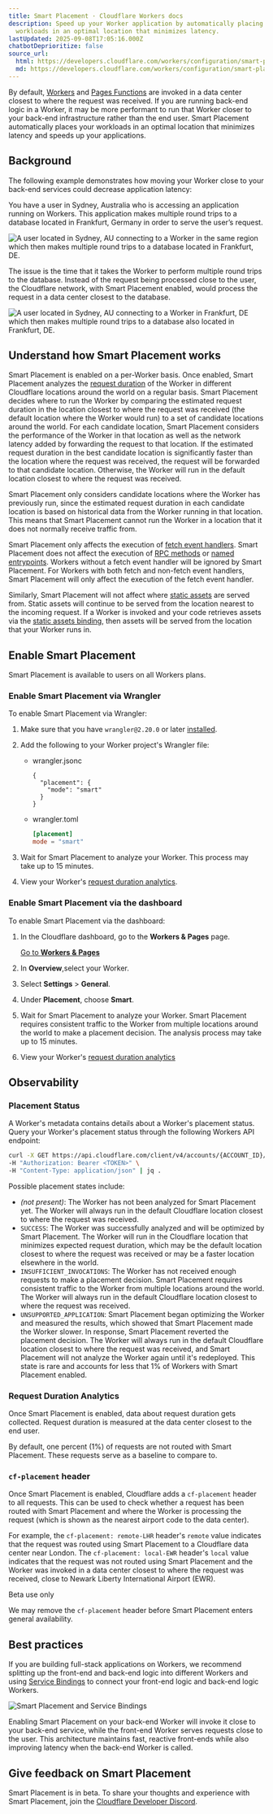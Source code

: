 ```yaml
---
title: Smart Placement · Cloudflare Workers docs
description: Speed up your Worker application by automatically placing your
  workloads in an optimal location that minimizes latency.
lastUpdated: 2025-09-08T17:05:16.000Z
chatbotDeprioritize: false
source_url:
  html: https://developers.cloudflare.com/workers/configuration/smart-placement/
  md: https://developers.cloudflare.com/workers/configuration/smart-placement/index.md
---
```


By default, [Workers](https://developers.cloudflare.com/workers/) and [Pages Functions](https://developers.cloudflare.com/pages/functions/) are invoked in a data center closest to where the request was received. If you are running back-end logic in a Worker, it may be more performant to run that Worker closer to your back-end infrastructure rather than the end user. Smart Placement automatically places your workloads in an optimal location that minimizes latency and speeds up your applications.

## Background

The following example demonstrates how moving your Worker close to your back-end services could decrease application latency:

You have a user in Sydney, Australia who is accessing an application running on Workers. This application makes multiple round trips to a database located in Frankfurt, Germany in order to serve the user’s request.

![A user located in Sydney, AU connecting to a Worker in the same region which then makes multiple round trips to a database located in Frankfurt, DE. ](https://developers.cloudflare.com/_astro/workers-smart-placement-disabled.CgvAE24H_ZlRB8R.webp)

The issue is the time that it takes the Worker to perform multiple round trips to the database. Instead of the request being processed close to the user, the Cloudflare network, with Smart Placement enabled, would process the request in a data center closest to the database.

![A user located in Sydney, AU connecting to a Worker in Frankfurt, DE which then makes multiple round trips to a database also located in Frankfurt, DE. ](https://developers.cloudflare.com/_astro/workers-smart-placement-enabled.D6RN33at_20sSCa.webp)

## Understand how Smart Placement works

Smart Placement is enabled on a per-Worker basis. Once enabled, Smart Placement analyzes the [request duration](https://developers.cloudflare.com/workers/observability/metrics-and-analytics/#request-duration) of the Worker in different Cloudflare locations around the world on a regular basis. Smart Placement decides where to run the Worker by comparing the estimated request duration in the location closest to where the request was received (the default location where the Worker would run) to a set of candidate locations around the world. For each candidate location, Smart Placement considers the performance of the Worker in that location as well as the network latency added by forwarding the request to that location. If the estimated request duration in the best candidate location is significantly faster than the location where the request was received, the request will be forwarded to that candidate location. Otherwise, the Worker will run in the default location closest to where the request was received.

Smart Placement only considers candidate locations where the Worker has previously run, since the estimated request duration in each candidate location is based on historical data from the Worker running in that location. This means that Smart Placement cannot run the Worker in a location that it does not normally receive traffic from.

Smart Placement only affects the execution of [fetch event handlers](https://developers.cloudflare.com/workers/runtime-apis/handlers/fetch/). Smart Placement does not affect the execution of [RPC methods](https://developers.cloudflare.com/workers/runtime-apis/rpc/) or [named entrypoints](https://developers.cloudflare.com/workers/runtime-apis/bindings/service-bindings/rpc/#named-entrypoints). Workers without a fetch event handler will be ignored by Smart Placement. For Workers with both fetch and non-fetch event handlers, Smart Placement will only affect the execution of the fetch event handler.

Similarly, Smart Placement will not affect where [static assets](https://developers.cloudflare.com/workers/static-assets/) are served from. Static assets will continue to be served from the location nearest to the incoming request. If a Worker is invoked and your code retrieves assets via the [static assets binding](https://developers.cloudflare.com/workers/static-assets/binding/), then assets will be served from the location that your Worker runs in.

## Enable Smart Placement

Smart Placement is available to users on all Workers plans.

### Enable Smart Placement via Wrangler

To enable Smart Placement via Wrangler:

1. Make sure that you have `wrangler@2.20.0` or later [installed](https://developers.cloudflare.com/workers/wrangler/install-and-update/).

2. Add the following to your Worker project's Wrangler file:

   * wrangler.jsonc

     ```jsonc
     {
       "placement": {
         "mode": "smart"
       }
     }
     ```

   * wrangler.toml

     ```toml
     [placement]
     mode = "smart"
     ```

3. Wait for Smart Placement to analyze your Worker. This process may take up to 15 minutes.

4. View your Worker's [request duration analytics](https://developers.cloudflare.com/workers/observability/metrics-and-analytics/#request-duration).

### Enable Smart Placement via the dashboard

To enable Smart Placement via the dashboard:

1. In the Cloudflare dashboard, go to the **Workers & Pages** page.

   [Go to **Workers & Pages**](https://dash.cloudflare.com/?to=/:account/workers-and-pages)

2. In **Overview**,select your Worker.

3. Select **Settings** > **General**.

4. Under **Placement**, choose **Smart**.

5. Wait for Smart Placement to analyze your Worker. Smart Placement requires consistent traffic to the Worker from multiple locations around the world to make a placement decision. The analysis process may take up to 15 minutes.

6. View your Worker's [request duration analytics](https://developers.cloudflare.com/workers/observability/metrics-and-analytics/#request-duration)

## Observability

### Placement Status

A Worker's metadata contains details about a Worker's placement status. Query your Worker's placement status through the following Workers API endpoint:

```bash
curl -X GET https://api.cloudflare.com/client/v4/accounts/{ACCOUNT_ID}/workers/services/{WORKER_NAME} \
-H "Authorization: Bearer <TOKEN>" \
-H "Content-Type: application/json" | jq .
```

Possible placement states include:

* *(not present)*: The Worker has not been analyzed for Smart Placement yet. The Worker will always run in the default Cloudflare location closest to where the request was received.
* `SUCCESS`: The Worker was successfully analyzed and will be optimized by Smart Placement. The Worker will run in the Cloudflare location that minimizes expected request duration, which may be the default location closest to where the request was received or may be a faster location elsewhere in the world.
* `INSUFFICIENT_INVOCATIONS`: The Worker has not received enough requests to make a placement decision. Smart Placement requires consistent traffic to the Worker from multiple locations around the world. The Worker will always run in the default Cloudflare location closest to where the request was received.
* `UNSUPPORTED_APPLICATION`: Smart Placement began optimizing the Worker and measured the results, which showed that Smart Placement made the Worker slower. In response, Smart Placement reverted the placement decision. The Worker will always run in the default Cloudflare location closest to where the request was received, and Smart Placement will not analyze the Worker again until it's redeployed. This state is rare and accounts for less that 1% of Workers with Smart Placement enabled.

### Request Duration Analytics

Once Smart Placement is enabled, data about request duration gets collected. Request duration is measured at the data center closest to the end user.

By default, one percent (1%) of requests are not routed with Smart Placement. These requests serve as a baseline to compare to.

### `cf-placement` header

Once Smart Placement is enabled, Cloudflare adds a `cf-placement` header to all requests. This can be used to check whether a request has been routed with Smart Placement and where the Worker is processing the request (which is shown as the nearest airport code to the data center).

For example, the `cf-placement: remote-LHR` header's `remote` value indicates that the request was routed using Smart Placement to a Cloudflare data center near London. The `cf-placement: local-EWR` header's `local` value indicates that the request was not routed using Smart Placement and the Worker was invoked in a data center closest to where the request was received, close to Newark Liberty International Airport (EWR).

Beta use only

We may remove the `cf-placement` header before Smart Placement enters general availability.

## Best practices

If you are building full-stack applications on Workers, we recommend splitting up the front-end and back-end logic into different Workers and using [Service Bindings](https://developers.cloudflare.com/workers/runtime-apis/bindings/service-bindings/) to connect your front-end logic and back-end logic Workers.

![Smart Placement and Service Bindings](https://developers.cloudflare.com/_astro/smart-placement-service-bindings.Ce58BYeF_1YYSoG.webp)

Enabling Smart Placement on your back-end Worker will invoke it close to your back-end service, while the front-end Worker serves requests close to the user. This architecture maintains fast, reactive front-ends while also improving latency when the back-end Worker is called.

## Give feedback on Smart Placement

Smart Placement is in beta. To share your thoughts and experience with Smart Placement, join the [Cloudflare Developer Discord](https://discord.cloudflare.com).

